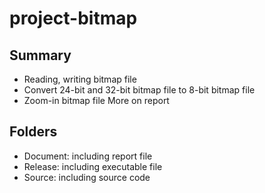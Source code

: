 # project-bitmap

## Summary
- Reading, writing bitmap file
- Convert 24-bit and 32-bit bitmap file to 8-bit bitmap file
- Zoom-in bitmap file
More on report

## Folders
- Document: including report file
- Release: including executable file
- Source: including source code
